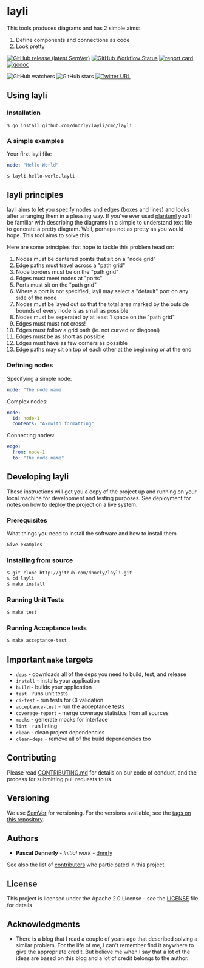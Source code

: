 # layli

This tools produces diagrams and has 2 simple aims:

1. Define components and connections as code
2. Look pretty

[![GitHub release (latest SemVer)](https://img.shields.io/github/v/release/dnnrly/layli)](https://github.com/dnnrly/layli/releases/latest)
[![GitHub Workflow Status](https://img.shields.io/github/actions/workflow/status/dnnrly/layli/release.yml?branch=master)](https://github.com/dnnrly/layli/actions/workflows/release.yml?branch=master)
[![report card](https://goreportcard.com/badge/github.com/dnnrly/layli)](https://goreportcard.com/report/github.com/dnnrly/layli)
[![godoc](https://godoc.org/github.com/dnnrly/layli?status.svg)](http://godoc.org/github.com/dnnrly/layli)

![GitHub watchers](https://img.shields.io/github/watchers/dnnrly/layli?style=social)
![GitHub stars](https://img.shields.io/github/stars/dnnrly/layli?style=social)
[![Twitter URL](https://img.shields.io/twitter/url?style=social&url=https%3A%2F%2Fgithub.com%2Fdnnrly%2Flayli)](https://twitter.com/intent/tweet?url=https://github.com/dnnrly/layli)


## Using layli

### Installation

```
$ go install github.com/dnnrly/layli/cmd/layli
```

### A simple examples

Your first layli file:
```yml
node: "Hello World"
```

```bash
$ layli hello-world.layli
```

## layli principles

layli aims to let you specify nodes and edges (boxes and lines) and looks after arranging them in a pleasing way. If you've ever used [plantuml](https://plantuml.com) you'll be familiar with describing the diagrams in a simple to understand text file to generate a pretty diagram. Well, perhaps not as pretty as you would hope. This tool aims to solve this.

Here are some principles that hope to tackle this problem head on:

1. Nodes must be centered points that sit on a "node grid"
2. Edge paths must travel across a "path grid"
3. Node borders must be on the "path grid"
4. Edges must meet nodes at "ports"
5. Ports must sit on the "path grid"
6. Where a port is not specified, layli may select a "default" port on any side of the node
7. Nodes must be layed out so that the total area marked by the outside bounds of every node is as small as possible
8. Nodes must be seperated by at least 1 space on the "path grid"
9.  Edges must must not cross!
10. Edges must follow a grid path (ie. not curved or diagonal)
11. Edges must be as short as possible
12. Edges must have as few corners as possible
13. Edge paths may sit on top of each other at the beginning or at the end

### Defining nodes

Specifying a simple node:

```yml
node: "The node name
```

Complex nodes:
```yml
node:
  id: node-1
  contents: "A\nwith formatting"
```

Connecting nodes:

```yml
edge:
  from: node-1
  to: "The node name"
```

## Developing layli

These instructions will get you a copy of the project up and running on your local machine for development and testing purposes. See deployment for notes on how to deploy the project on a live system.

### Prerequisites

What things you need to install the software and how to install them

```bash
Give examples
```

### Installing from source

```bash
$ git clone http://github.com/dnnrly/layli.git
$ cd layli
$ make install
```

### Running Unit Tests

```bash
$ make test
```

### Running Acceptance tests

```bash
$ make acceptance-test
```

## Important `make` targets

* `deps` - downloads all of the deps you need to build, test, and release
* `install` - installs your application
* `build` - builds your application
* `test` - runs unit tests
* `ci-test` - run tests for CI validation
* `acceptance-test` - run the acceptance tests
* `coverage-report` - merge coverage statistics from all sources
* `mocks` - generate mocks for interface
* `lint` -  run linting
* `clean` - clean project dependencies
* `clean-deps` - remove all of the build dependencies too


## Contributing

Please read [CONTRIBUTING.md](CONTRIBUTING.md) for details on our code of conduct, and the process for submitting pull requests to us.

## Versioning

We use [SemVer](http://semver.org/) for versioning. For the versions available, see the [tags on this repository](https://github.com/dnnrly/layli/tags). 

## Authors

* **Pascal Dennerly** - *Initial work* - [dnnrly](https://github.com/dnnrly)

See also the list of [contributors](https://github.com/dnnrly/layli/contributors) who participated in this project.

## License

This project is licensed under the Apache 2.0 License - see the [LICENSE](LICENSE) file for details

## Acknowledgments

* There is a blog that I read a couple of years ago that described solving a similar problem. For the life of me, I can't remember find it anywhere to give the appropriate credit. But believe me when I say that a lot of the ideas are based on this blog and a lot of credit belongs to the author.
